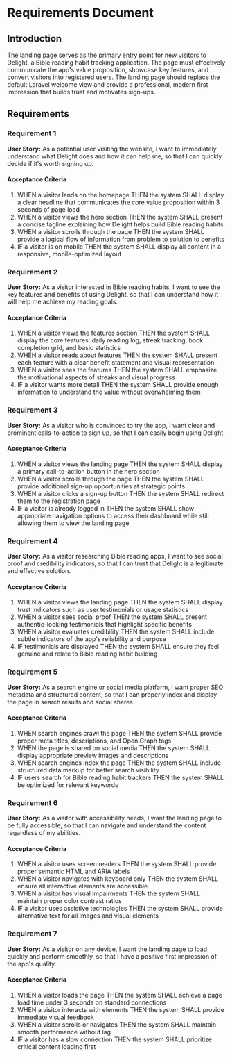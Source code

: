 # Requirements Document

## Introduction

The landing page serves as the primary entry point for new visitors to Delight, a Bible reading habit tracking application. The page must effectively communicate the app's value proposition, showcase key features, and convert visitors into registered users. The landing page should replace the default Laravel welcome view and provide a professional, modern first impression that builds trust and motivates sign-ups.

## Requirements

### Requirement 1

**User Story:** As a potential user visiting the website, I want to immediately understand what Delight does and how it can help me, so that I can quickly decide if it's worth signing up.

#### Acceptance Criteria

1. WHEN a visitor lands on the homepage THEN the system SHALL display a clear headline that communicates the core value proposition within 3 seconds of page load
2. WHEN a visitor views the hero section THEN the system SHALL present a concise tagline explaining how Delight helps build Bible reading habits
3. WHEN a visitor scrolls through the page THEN the system SHALL provide a logical flow of information from problem to solution to benefits
4. IF a visitor is on mobile THEN the system SHALL display all content in a responsive, mobile-optimized layout

### Requirement 2

**User Story:** As a visitor interested in Bible reading habits, I want to see the key features and benefits of using Delight, so that I can understand how it will help me achieve my reading goals.

#### Acceptance Criteria

1. WHEN a visitor views the features section THEN the system SHALL display the core features: daily reading log, streak tracking, book completion grid, and basic statistics
2. WHEN a visitor reads about features THEN the system SHALL present each feature with a clear benefit statement and visual representation
3. WHEN a visitor sees the features THEN the system SHALL emphasize the motivational aspects of streaks and visual progress
4. IF a visitor wants more detail THEN the system SHALL provide enough information to understand the value without overwhelming them

### Requirement 3

**User Story:** As a visitor who is convinced to try the app, I want clear and prominent calls-to-action to sign up, so that I can easily begin using Delight.

#### Acceptance Criteria

1. WHEN a visitor views the landing page THEN the system SHALL display a primary call-to-action button in the hero section
2. WHEN a visitor scrolls through the page THEN the system SHALL provide additional sign-up opportunities at strategic points
3. WHEN a visitor clicks a sign-up button THEN the system SHALL redirect them to the registration page
4. IF a visitor is already logged in THEN the system SHALL show appropriate navigation options to access their dashboard while still allowing them to view the landing page

### Requirement 4

**User Story:** As a visitor researching Bible reading apps, I want to see social proof and credibility indicators, so that I can trust that Delight is a legitimate and effective solution.

#### Acceptance Criteria

1. WHEN a visitor views the landing page THEN the system SHALL display trust indicators such as user testimonials or usage statistics
2. WHEN a visitor sees social proof THEN the system SHALL present authentic-looking testimonials that highlight specific benefits
3. WHEN a visitor evaluates credibility THEN the system SHALL include subtle indicators of the app's reliability and purpose
4. IF testimonials are displayed THEN the system SHALL ensure they feel genuine and relate to Bible reading habit building

### Requirement 5

**User Story:** As a search engine or social media platform, I want proper SEO metadata and structured content, so that I can properly index and display the page in search results and social shares.

#### Acceptance Criteria

1. WHEN search engines crawl the page THEN the system SHALL provide proper meta titles, descriptions, and Open Graph tags
2. WHEN the page is shared on social media THEN the system SHALL display appropriate preview images and descriptions
3. WHEN search engines index the page THEN the system SHALL include structured data markup for better search visibility
4. IF users search for Bible reading habit trackers THEN the system SHALL be optimized for relevant keywords

### Requirement 6

**User Story:** As a visitor with accessibility needs, I want the landing page to be fully accessible, so that I can navigate and understand the content regardless of my abilities.

#### Acceptance Criteria

1. WHEN a visitor uses screen readers THEN the system SHALL provide proper semantic HTML and ARIA labels
2. WHEN a visitor navigates with keyboard only THEN the system SHALL ensure all interactive elements are accessible
3. WHEN a visitor has visual impairments THEN the system SHALL maintain proper color contrast ratios
4. IF a visitor uses assistive technologies THEN the system SHALL provide alternative text for all images and visual elements

### Requirement 7

**User Story:** As a visitor on any device, I want the landing page to load quickly and perform smoothly, so that I have a positive first impression of the app's quality.

#### Acceptance Criteria

1. WHEN a visitor loads the page THEN the system SHALL achieve a page load time under 3 seconds on standard connections
2. WHEN a visitor interacts with elements THEN the system SHALL provide immediate visual feedback
3. WHEN a visitor scrolls or navigates THEN the system SHALL maintain smooth performance without lag
4. IF a visitor has a slow connection THEN the system SHALL prioritize critical content loading first